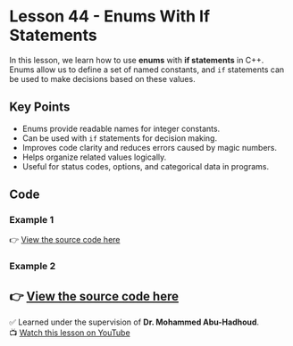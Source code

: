 # Lesson 44 - Enums With If Statements  

In this lesson, we learn how to use **enums** with **if statements** in C++.  
Enums allow us to define a set of named constants, and `if` statements can be used to make decisions based on these values.

## Key Points
- Enums provide readable names for integer constants.
- Can be used with `if` statements for decision making.
- Improves code clarity and reduces errors caused by magic numbers.
- Helps organize related values logically.
- Useful for status codes, options, and categorical data in programs.

## Code
### Example 1
👉 [View the source code here](./Lesson_44_Enums_With_IF_Statements_Example_01.cpp)  
### Example 2
👉 [View the source code here](./Lesson_44_Enums_With_IF_Statements_Example_02.cpp) 
---

✅ Learned under the supervision of **Dr. Mohammed Abu-Hadhoud**.  
📺 [Watch this lesson on YouTube](https://www.youtube.com/watch?v=QaTbIwTByo4&list=PL3X--QIIK-OFIRbOHbOXbcfSAvw198lUy&index=50&pp=iAQB)
